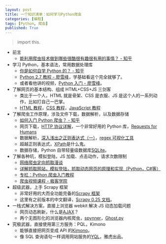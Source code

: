 ```yaml
---
layout: post
title: 一个知识清单：如何学习Python爬虫
categories: [编程]
tags: [Python, 爬虫]
published: True
---
```


> import this.

- 前言
  - [能利用爬虫技术做到哪些很酷很有趣很有用的事情？ - 知乎](http://www.zhihu.com/question/27621722)
- 学习 Python，基本语法，常用数据处理库
  - [你是如何自学 Python 的？ - 知乎](http://www.zhihu.com/question/20702054)
  - [Python 2.7 教程 - 廖雪峰](http://www.liaoxuefeng.com/wiki/001374738125095c955c1e6d8bb493182103fac9270762a000)，学基础看这个完全就够了。
  - 或者看他讲的视频，[Python 入门 - 廖雪峰](http://www.imooc.com/learn/177)。
- 了解网页的基本结构、组成 HTML+CSS+JS 三剑客
  - 类比于一个人，HTML 就是骨架、CSS 是衣服、JS 是这个人的一系列动作，比如打自己一巴掌。
  - [HTML 教程](http://www.w3school.com.cn/html/index.asp)，[CSS 教程](http://www.w3school.com.cn/css/index.asp)，[JavaScript 教程](http://www.w3school.com.cn/js/index.asp)
- 了解爬虫工作原理，涉及文件下载，数据解析，以及数据存储
  - [如何入门 Python 爬虫？ - 知乎](http://www.zhihu.com/question/20899988)
  - 网页下载，[HTTP 协议详解](http://www.cnblogs.com/TankXiao/archive/2012/02/13/2342672.html)，一个非常好用的 Python 库，[Requests for Humans ](http://cn.python-requests.org/zh_CN/latest/)
  - 数据解析，[深入浅出之正则表达式（一）](http://dragon.cnblogs.com/archive/2006/05/08/394078.html)，[regex 可视化工具](http://regexper.com/)
  - 超越正则表达式，[XPath](http://www.jikexueyuan.com/course/902.html)是什么鬼。
  - 数据存储，Python 自带轻量级数据库[SQLite](http://www.cnblogs.com/vamei/p/3794388.html)。
- 了解各种坑，模拟登陆，JS 加载、点击动作，请求次数限制
  - [网络爬虫定向抓取漫谈](http://www.searchtb.com/2011/01/an-introduction-to-crawler.html)
  - [详解抓取网站，模拟登陆，抓取动态网页的原理和实现（Python，C#等）](http://www.crifan.com/files/doc/docbook/web_scrape_emulate_login/release/html/web_scrape_emulate_login.html)
  - [专栏：Python 爬虫入门教程](http://blog.csdn.net/column/details/why-bug.html)
  - [爬虫视频课程 - 极客学院](http://search.jikexueyuan.com/course/?q=%E7%88%AC%E8%99%AB)
- 超级武器，上手 Scrapy 框架
  - 非常好用的大而全功能完备的[Scrapy 框架](http://doc.scrapy.org/en/latest/index.html)
  - 这里有之前版本的中文翻译，[Scrapy 0.25 文档](http://scrapy-chs.readthedocs.org/zh_CN/latest/)。
- 一栈式解决方案，直接上浏览器 webkit 解决 JS 动态加载问题
  - 网页动态刷新，什么是[AJAX](http://www.w3school.com.cn/ajax/index.asp)？
  - 两个无图形化的浏览器内核爬虫，[spynner](https://github.com/makinacorpus/spynner)，[Ghost.py](https://github.com/jeanphix/Ghost.py)
- 究极武器，直接使用第三方服务：PQL，Kimono
  - 能够直接把网页变成 API 的[Kimono](https://www.kimonolabs.com/apidocs)。
  - 像 SQL 查询语句一样调用网站服务的[YQL](https://developer.yahoo.com/yql/)，雅虎出品。
